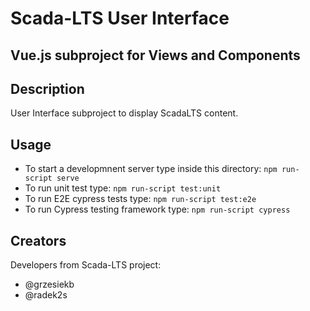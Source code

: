 # Scada-LTS User Interface
## Vue.js subproject for Views and Components

## Description

User Interface subproject to display ScadaLTS content. 

## Usage

- To start a developmnent server type inside this directory: `npm run-script serve`
- To run unit test type:  `npm run-script test:unit`
- To run E2E cypress tests type:  `npm run-script test:e2e`
- To run Cypress testing framework type: `npm run-script cypress`

## Creators
Developers from Scada-LTS project:
- @grzesiekb
- @radek2s

